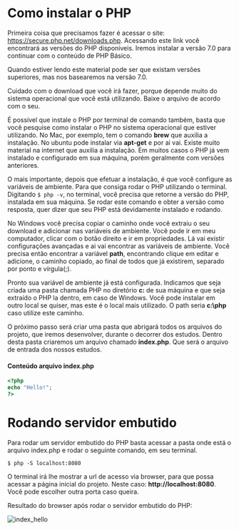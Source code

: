 # Como instalar o PHP

Primeira coisa que precisamos fazer é acessar o site: <https://secure.php.net/downloads.php>. Acessando este link você encontrará as versões do PHP disponíveis. Iremos instalar a versão 7.0 para continuar com o conteúdo de PHP Básico.

Quando estiver lendo este material pode ser que existam versões superiores, mas nos basearemos na versão 7.0.

Cuidado com o download que você irá fazer, porque depende muito do sistema operacional que você está utilizando. Baixe o arquivo de acordo com o seu.

É possível que instale o PHP por terminal de comando também, basta que você pesquise como instalar o PHP no sistema operacional que estiver utilizando. No Mac, por exemplo, tem o comando **brew** que auxilia a instalação. No ubuntu pode instalar via **apt-get** e por ai vai. Existe muito material na internet que auxilia a instalação. Em muitos casos o PHP já vem instalado e configurado em sua máquina, porém geralmente com versões anteriores.

O mais importante, depois que efetuar a instalação, é que você configure as variáveis de ambiente. Para que consiga rodar o PHP utilizando o terminal. Digitando `$ php -v`, no terminal, você precisa que retorne a versão do PHP, instalada em sua máquina. Se rodar este comando e obter a versão como resposta, quer dizer que seu PHP está devidamente instalado e rodando.

No Windows você precisa copiar o caminho onde você extraiu o seu download e adicionar nas variáveis de ambiente. Você pode ir em meu computador, clicar com o botão direito e ir em propriedades. Lá vai existir configurações avançadas e ai vai encontrar as variáveis de ambiente. Você precisa então encontrar a variável **path**, encontrando clique em editar e adicione, o caminho copiado, ao final de todos que já existirem, separado por ponto e vírgula(;).

Pronto sua variável de ambiente já está configurada. Indicamos que seja criada uma pasta chamada PHP no diretório **c:** de sua máquina e que seja extraído o PHP la dentro, em caso de Windows. Você pode instalar em outro local se quiser, mas este é o local mais utilizado. O path seria **c:\php** caso utilize este caminho.

O próximo passo será criar uma pasta que abrigará todos os arquivos do projeto, que iremos desenvolver, durante o decorrer dos estudos. Dentro desta pasta criaremos um arquivo chamado **index.php**. Que será o arquivo de entrada dos nossos estudos.

#### Conteúdo arquivo index.php

```php
<?php
echo "Hello!";
?>
```

# Rodando servidor embutido

Para rodar um servidor embutido do PHP basta acessar a pasta onde está o arquivo index.php e rodar o seguinte comando, em seu terminal.

`$ php -S localhost:8080`

O terminal irá lhe mostrar a url de acesso via browser, para que possa acessar a página inicial do projeto. Neste caso: **http://localhost:8080**. Você pode escolher outra porta caso queira.

Resultado do browser após rodar o servidor embutido do PHP:

![index_hello](./images/index_hello.png "index_hello")